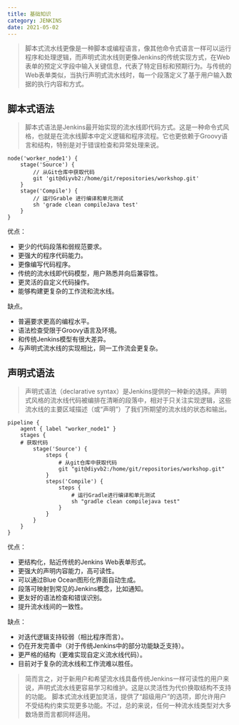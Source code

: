```yaml
---
title: 基础知识
category: JENKINS
date: 2021-05-02
---
```


> 脚本式流水线更像是一种脚本或编程语言，像其他命令式语言一样可以运行程序和处理逻辑，而声明式流水线则更像Jenkins的传统实现方式，在Web表单的预定义字段中输入关键信息，代表了特定目标和预期行为。与传统的Web表单类似，当执行声明式流水线时，每一个段落定义了基于用户输入数据的执行内容和方式。

## 脚本式语法

>脚本式语法是Jenkins最开始实现的流水线即代码方式。这是一种命令式风格，也就是在流水线脚本中定义逻辑和程序流程。它也更依赖于Groovy语言和结构，特别是对于错误检查和异常处理来说。

```shell
node('worker_node1') {
	stage('Source') {
		// 从Git仓库中获取代码
		git 'git@diyvb2:/home/git/repositories/workshop.git'
	}
	stage('Compile') {
		// 运行Grable 进行编译和单元测试
		sh 'grade clean compileJava test'
	}
}
```

优点：

- 更少的代码段落和弱规范要求。
- 更强大的程序代码能力。
- 更像编写代码程序。
- 传统的流水线即代码模型，用户熟悉并向后兼容性。
- 更灵活的自定义代码操作。
- 能够构建更复杂的工作流和流水线。

缺点。

- 普遍要求更高的编程水平。
- 语法检查受限于Groovy语言及环境。
- 和传统Jenkins模型有很大差异。
- 与声明式流水线的实现相比，同一工作流会更复杂。

## 声明式语法

> 声明式语法（declarative syntax）是Jenkins提供的一种新的选择。声明式风格的流水线代码被编排在清晰的段落中，相对于只关注实现逻辑，这些流水线的主要区域描述（或“声明”）了我们所期望的流水线的状态和输出。

```shell
pipeline {
	agent { label "worker_node1" }
	stages {
	# 获取代码
		stage('Source') {
			steps {
				# 从git仓库中获取代码
				git "git@diyvb2:/home/git/repositories/workshop.git"
			}
			steps('Compile') {
				steps {
					# 运行Gradle进行编译和单元测试
					sh "gradle clean compilejava test"
				}
			}
		}
	}
}
```

优点：

- 更结构化，贴近传统的Jenkins Web表单形式。
- 更强大的声明内容能力，高可读性。
- 可以通过Blue Ocean图形化界面自动生成。
- 段落可映射到常见的Jenkins概念，比如通知。
- 更友好的语法检查和错误识别。
- 提升流水线间的一致性。

缺点：

- 对迭代逻辑支持较弱（相比程序而言）。
- 仍在开发完善中（对于传统Jenkins中的部分功能缺乏支持）。
- 更严格的结构（更难实现自定义流水线代码）。
- 目前对于复杂的流水线和工作流难以胜任。

> 简而言之，对于新用户和希望流水线具备传统Jenkins一样可读性的用户来说，声明式流水线更容易学习和维护。这是以灵活性为代价换取结构不支持的功能。
> 脚本式流水线更加灵活，提供了“超级用户”的选项，即允许用户不受结构约束实现更多功能。不过，总的来说，任何一种流水线类型对大多数场景而言都同样适用。

